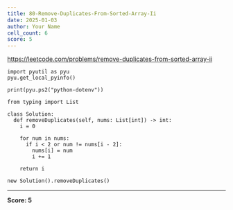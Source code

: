 ```yaml
---
title: 80-Remove-Duplicates-From-Sorted-Array-Ii
date: 2025-01-03
author: Your Name
cell_count: 6
score: 5
---
```


https://leetcode.com/problems/remove-duplicates-from-sorted-array-ii


```
import pyutil as pyu
pyu.get_local_pyinfo()
```


```
print(pyu.ps2("python-dotenv"))
```


```
from typing import List
```


```
class Solution:
  def removeDuplicates(self, nums: List[int]) -> int:
    i = 0

    for num in nums:
      if i < 2 or num != nums[i - 2]:
        nums[i] = num
        i += 1

    return i
```


```
new Solution().removeDuplicates()
```


---
**Score: 5**
